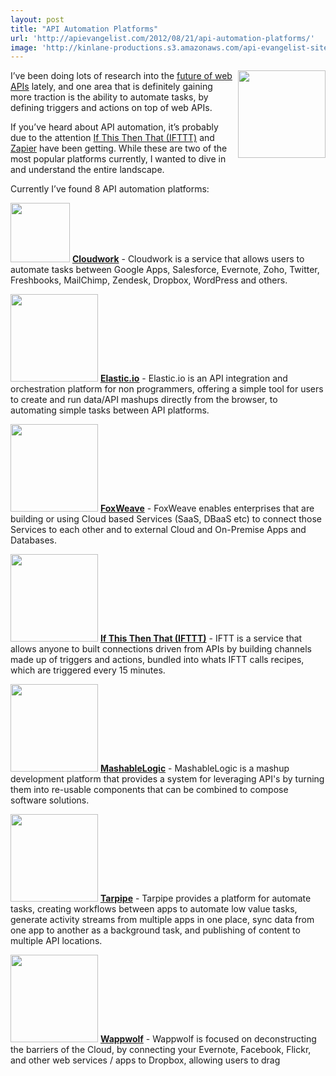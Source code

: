 ```yaml
---
layout: post
title: "API Automation Platforms"
url: 'http://apievangelist.com/2012/08/21/api-automation-platforms/'
image: 'http://kinlane-productions.s3.amazonaws.com/api-evangelist-site/blog/automation-gears.jpeg'
---
```


<img class="c1" src="http://kinlane-productions.s3.amazonaws.com/api-evangelist/automation-gears.jpeg" alt="" width="140" align="right" />

I’ve been doing lots of research into the [future of web APIs][1] lately, and one area that is definitely gaining more traction is the ability to automate tasks, by defining triggers and actions on top of web APIs.

If you’ve heard about API automation, it’s probably due to the attention [If This Then That (IFTTT)][2] and [Zapier][3] have been getting. While these are two of the most popular platforms currently, I wanted to dive in and understand the entire landscape.

Currently I’ve found 8 API automation platforms:

[<img src="https://s3.amazonaws.com/kinlane-productions/api-evangelist/cloudworks/cloudwork.jpeg" alt="" width="95" />][4]
**[Cloudwork][4]** \- Cloudwork is a service that allows users to automate tasks between Google Apps, Salesforce, Evernote, Zoho, Twitter, Freshbooks, MailChimp, Zendesk, Dropbox, WordPress and others.

[<img src="http://kinlane-productions.s3.amazonaws.com/api-evangelist/elasticio/ElasticIO-Logo.png" alt="" width="140" />][5]
**[Elastic.io][5]** \- Elastic.io is an API integration and orchestration platform for non programmers, offering a simple tool for users to create and run data/API mashups directly from the browser, to automating simple tasks between API platforms.

[<img src="https://s3.amazonaws.com/kinlane-productions/api-evangelist/foxweave/foxweave-logo.png" alt="" width="140" />][6]
**[FoxWeave][6]** \- FoxWeave enables enterprises that are building or using Cloud based Services (SaaS, DBaaS etc) to connect those Services to each other and to external Cloud and On-Premise Apps and Databases.

[<img src="http://kinlane-productions.s3.amazonaws.com/api-evangelist/ifthisthenthat/IFTTT-logo.jpeg" alt="" width="140" />][7]
**[If This Then That (IFTTT)][7]** \- IFTT is a service that allows anyone to built connections driven from APIs by building channels made up of triggers and actions, bundled into whats IFTT calls recipes, which are triggered every 15 minutes.

[<img src="http://kinlane-productions.s3.amazonaws.com/api-evangelist/mashablelogic/mashablelogic-logo.jpeg" alt="" width="140" />][8]
**[MashableLogic][8]** \- MashableLogic is a mashup development platform that provides a system for leveraging API's by turning them into re-usable components that can be combined to compose software solutions.

[<img src="http://kinlane-productions.s3.amazonaws.com/api-evangelist/tarpipe/tarpipe-logo.png" alt="" width="140" />][9]
**[Tarpipe][9]** \- Tarpipe provides a platform for automate tasks, creating workflows between apps to automate low value tasks, generate activity streams from multiple apps in one place, sync data from one app to another as a background task, and publishing of content to multiple API locations.

[<img src="http://kinlane-productions.s3.amazonaws.com/api-evangelist/wappwolf/wappwolf-logo.png" alt="" width="140" />][10]
**[Wappwolf][10]** \- Wappwolf is focused on deconstructing the barriers of the Cloud, by connecting your Evernote, Facebook, Flickr, and other web services / apps to Dropbox, allowing users to drag

   [1]: /2012/07/27/what-is-the-future-of-web-apis/ (future of web APIs)
   [2]: http://ifttt.com/ (If This Then That)
   [3]: https://zapier.com/ (Zapier)
   [4]: http://www.cloudwork.com/ (Cloudwork)
   [5]: http://elastic.io (Elastic.io)
   [6]: http://www.foxweave.com/ (FoxWeave)
   [7]: http://www.iftt.com/ (If This Then That)
   [8]: http://www.mashablelogic.com/ (MashableLogic)
   [9]: http://tarpipe.com/ (Tarpipe)
   [10]: http://wappwolf.com/dropboxautomator/ (Wappwolf)
